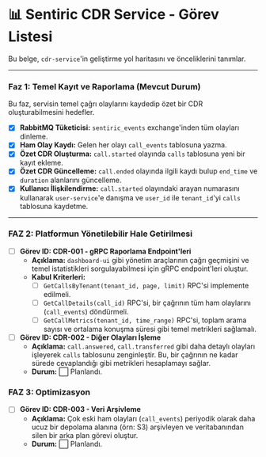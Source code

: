 # 📊 Sentiric CDR Service - Görev Listesi

Bu belge, `cdr-service`'in geliştirme yol haritasını ve önceliklerini tanımlar.

---

### Faz 1: Temel Kayıt ve Raporlama (Mevcut Durum)

Bu faz, servisin temel çağrı olaylarını kaydedip özet bir CDR oluşturabilmesini hedefler.

-   [x] **RabbitMQ Tüketicisi:** `sentiric_events` exchange'inden tüm olayları dinleme.
-   [x] **Ham Olay Kaydı:** Gelen her olayı `call_events` tablosuna yazma.
-   [x] **Özet CDR Oluşturma:** `call.started` olayında `calls` tablosuna yeni bir kayıt ekleme.
-   [x] **Özet CDR Güncelleme:** `call.ended` olayında ilgili kaydı bulup `end_time` ve `duration` alanlarını güncelleme.
-   [x] **Kullanıcı İlişkilendirme:** `call.started` olayındaki arayan numarasını kullanarak `user-service`'e danışma ve `user_id` ile `tenant_id`'yi `calls` tablosuna kaydetme.

---

### **FAZ 2: Platformun Yönetilebilir Hale Getirilmesi**

-   [ ] **Görev ID: CDR-001 - gRPC Raporlama Endpoint'leri**
    -   **Açıklama:** `dashboard-ui` gibi yönetim araçlarının çağrı geçmişini ve temel istatistikleri sorgulayabilmesi için gRPC endpoint'leri oluştur.
    -   **Kabul Kriterleri:**
        -   [ ] `GetCallsByTenant(tenant_id, page, limit)` RPC'si implemente edilmeli.
        -   [ ] `GetCallDetails(call_id)` RPC'si, bir çağrının tüm ham olaylarını (`call_events`) döndürmeli.
        -   [ ] `GetCallMetrics(tenant_id, time_range)` RPC'si, toplam arama sayısı ve ortalama konuşma süresi gibi temel metrikleri sağlamalı.

-   [ ] **Görev ID: CDR-002 - Diğer Olayları İşleme**
    -   **Açıklama:** `call.answered`, `call.transferred` gibi daha detaylı olayları işleyerek `calls` tablosunu zenginleştir. Bu, bir çağrının ne kadar sürede cevaplandığı gibi metrikleri hesaplamayı sağlar.
    -   **Durum:** ⬜ Planlandı.

### **FAZ 3: Optimizasyon**

-   [ ] **Görev ID: CDR-003 - Veri Arşivleme**
    -   **Açıklama:** Çok eski ham olayları (`call_events`) periyodik olarak daha ucuz bir depolama alanına (örn: S3) arşivleyen ve veritabanından silen bir arka plan görevi oluştur.
    -   **Durum:** ⬜ Planlandı.